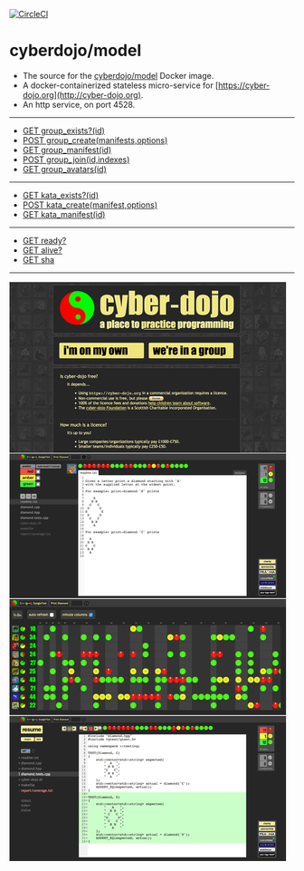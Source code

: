 [![CircleCI](https://circleci.com/gh/cyber-dojo/model.svg?style=svg)](https://circleci.com/gh/cyber-dojo/model)

# cyberdojo/model

- The source for the [cyberdojo/model](https://hub.docker.com/r/cyberdojo/model/tags) Docker image.
- A docker-containerized stateless micro-service for [https://cyber-dojo.org](http://cyber-dojo.org).
- An http service, on port 4528.

- - - -
* [ GET group_exists?(id)](docs/api.md#get-group_existsid)
* [POST group_create(manifests,options)](docs/api.md#post-group_createmanifestsoptions)
* [ GET group_manifest(id)](docs/api.md#get-group_manifestid)
* [POST group_join(id,indexes)](docs/api.md#get-group_joinidindexes)
* [ GET group_avatars(id)](docs/api.md#get-group_avatarsid)
- - - -
* [ GET kata_exists?(id)](docs/api.md#get-kata_existsid)
* [POST kata_create(manifest,options)](docs/api.md#post-kata_createmanifestoptions)
* [ GET kata_manifest(id)](docs/api.md#get-kata_manifestid)
- - - -
* [GET ready?](docs/api.md#get-ready)
* [GET alive?](docs/api.md#get-alive)  
* [GET sha](docs/api.md#get-sha)
- - - -
![cyber-dojo.org home page](https://github.com/cyber-dojo/cyber-dojo/blob/master/shared/home_page_snapshot.png)
